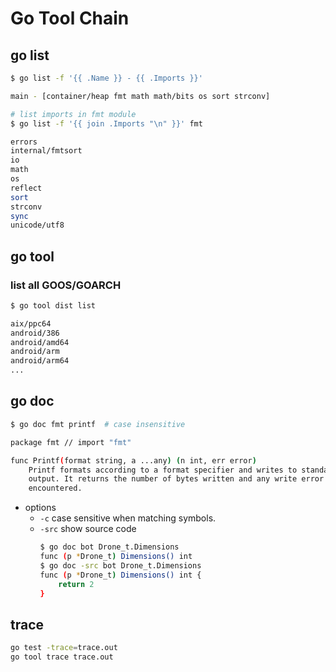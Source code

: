 
# Go Tool Chain

## go list

```bash
$ go list -f '{{ .Name }} - {{ .Imports }}'

main - [container/heap fmt math math/bits os sort strconv]
```

```bash
# list imports in fmt module
$ go list -f '{{ join .Imports "\n" }}' fmt

errors
internal/fmtsort
io
math
os
reflect
sort
strconv
sync
unicode/utf8
```


## go tool

### list all GOOS/GOARCH

```bash
$ go tool dist list

aix/ppc64
android/386
android/amd64
android/arm
android/arm64
...
```


## go doc

```bash
$ go doc fmt printf  # case insensitive

package fmt // import "fmt"

func Printf(format string, a ...any) (n int, err error)
    Printf formats according to a format specifier and writes to standard
    output. It returns the number of bytes written and any write error
    encountered.
```

- options
    - `-c`  case sensitive when matching symbols.
    - `-src` show source code
        ```bash
        $ go doc bot Drone_t.Dimensions
        func (p *Drone_t) Dimensions() int
        $ go doc -src bot Drone_t.Dimensions
        func (p *Drone_t) Dimensions() int {
            return 2
        }
        ```

## trace

```bash
go test -trace=trace.out
go tool trace trace.out
```


